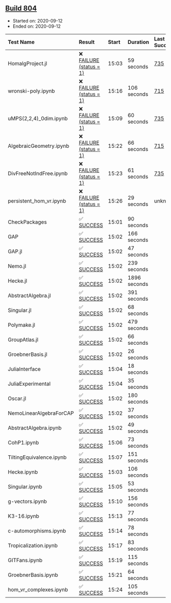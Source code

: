 ## [Build 804](https://oscarci.mathematik.uni-kl.de/job/oscar-stable/804/)

* Started on: 2020-09-12
* Ended on: 2020-09-12

| Test Name    | Result | Start | Duration | Last Success | First Failure |
|:-------------|:-------|:------|:---------|:-------------|:--------------|
| HomalgProject.jl | ❌ [FAILURE (status = 1)](https://oscarci.mathematik.uni-kl.de/job/oscar-stable/804/artifact/logs/build-804/HomalgProject.jl.log) | 15:03 | 59 seconds | [735](https://oscarci.mathematik.uni-kl.de/job/oscar-stable/735/) | [736](https://oscarci.mathematik.uni-kl.de/job/oscar-stable/736/) |
| wronski-poly.ipynb | ❌ [FAILURE (status = 1)](https://oscarci.mathematik.uni-kl.de/job/oscar-stable/804/artifact/logs/build-804/wronski-poly.ipynb.log) | 15:16 | 106 seconds | [715](https://oscarci.mathematik.uni-kl.de/job/oscar-stable/715/) | [716](https://oscarci.mathematik.uni-kl.de/job/oscar-stable/716/) |
| uMPS(2,2,4)_0dim.ipynb | ❌ [FAILURE (status = 1)](https://oscarci.mathematik.uni-kl.de/job/oscar-stable/804/artifact/logs/build-804/uMPS-2-2-4-_0dim.ipynb.log) | 15:09 | 60 seconds | [735](https://oscarci.mathematik.uni-kl.de/job/oscar-stable/735/) | [736](https://oscarci.mathematik.uni-kl.de/job/oscar-stable/736/) |
| AlgebraicGeometry.ipynb | ❌ [FAILURE (status = 1)](https://oscarci.mathematik.uni-kl.de/job/oscar-stable/804/artifact/logs/build-804/AlgebraicGeometry.ipynb.log) | 15:22 | 66 seconds | [715](https://oscarci.mathematik.uni-kl.de/job/oscar-stable/715/) | [716](https://oscarci.mathematik.uni-kl.de/job/oscar-stable/716/) |
| DivFreeNotIndFree.ipynb | ❌ [FAILURE (status = 1)](https://oscarci.mathematik.uni-kl.de/job/oscar-stable/804/artifact/logs/build-804/DivFreeNotIndFree.ipynb.log) | 15:23 | 61 seconds | [735](https://oscarci.mathematik.uni-kl.de/job/oscar-stable/735/) | [736](https://oscarci.mathematik.uni-kl.de/job/oscar-stable/736/) |
| persistent_hom_vr.ipynb | ❌ [FAILURE (status = 1)](https://oscarci.mathematik.uni-kl.de/job/oscar-stable/804/artifact/logs/build-804/persistent_hom_vr.ipynb.log) | 15:26 | 29 seconds | unknown | unknown |
| CheckPackages | ✅ [SUCCESS](https://oscarci.mathematik.uni-kl.de/job/oscar-stable/804/artifact/logs/build-804/CheckPackages.log) | 15:01 | 90 seconds |  |  |
| GAP | ✅ [SUCCESS](https://oscarci.mathematik.uni-kl.de/job/oscar-stable/804/artifact/logs/build-804/GAP.log) | 15:02 | 166 seconds |  |  |
| GAP.jl | ✅ [SUCCESS](https://oscarci.mathematik.uni-kl.de/job/oscar-stable/804/artifact/logs/build-804/GAP.jl.log) | 15:02 | 47 seconds |  |  |
| Nemo.jl | ✅ [SUCCESS](https://oscarci.mathematik.uni-kl.de/job/oscar-stable/804/artifact/logs/build-804/Nemo.jl.log) | 15:02 | 239 seconds |  |  |
| Hecke.jl | ✅ [SUCCESS](https://oscarci.mathematik.uni-kl.de/job/oscar-stable/804/artifact/logs/build-804/Hecke.jl.log) | 15:02 | 1896 seconds |  |  |
| AbstractAlgebra.jl | ✅ [SUCCESS](https://oscarci.mathematik.uni-kl.de/job/oscar-stable/804/artifact/logs/build-804/AbstractAlgebra.jl.log) | 15:02 | 391 seconds |  |  |
| Singular.jl | ✅ [SUCCESS](https://oscarci.mathematik.uni-kl.de/job/oscar-stable/804/artifact/logs/build-804/Singular.jl.log) | 15:02 | 68 seconds |  |  |
| Polymake.jl | ✅ [SUCCESS](https://oscarci.mathematik.uni-kl.de/job/oscar-stable/804/artifact/logs/build-804/Polymake.jl.log) | 15:02 | 479 seconds |  |  |
| GroupAtlas.jl | ✅ [SUCCESS](https://oscarci.mathematik.uni-kl.de/job/oscar-stable/804/artifact/logs/build-804/GroupAtlas.jl.log) | 15:02 | 66 seconds |  |  |
| GroebnerBasis.jl | ✅ [SUCCESS](https://oscarci.mathematik.uni-kl.de/job/oscar-stable/804/artifact/logs/build-804/GroebnerBasis.jl.log) | 15:02 | 26 seconds |  |  |
| JuliaInterface | ✅ [SUCCESS](https://oscarci.mathematik.uni-kl.de/job/oscar-stable/804/artifact/logs/build-804/JuliaInterface.log) | 15:04 | 18 seconds |  |  |
| JuliaExperimental | ✅ [SUCCESS](https://oscarci.mathematik.uni-kl.de/job/oscar-stable/804/artifact/logs/build-804/JuliaExperimental.log) | 15:04 | 35 seconds |  |  |
| Oscar.jl | ✅ [SUCCESS](https://oscarci.mathematik.uni-kl.de/job/oscar-stable/804/artifact/logs/build-804/Oscar.jl.log) | 15:02 | 180 seconds |  |  |
| NemoLinearAlgebraForCAP | ✅ [SUCCESS](https://oscarci.mathematik.uni-kl.de/job/oscar-stable/804/artifact/logs/build-804/NemoLinearAlgebraForCAP.log) | 15:02 | 37 seconds |  |  |
| AbstractAlgebra.ipynb | ✅ [SUCCESS](https://oscarci.mathematik.uni-kl.de/job/oscar-stable/804/artifact/logs/build-804/AbstractAlgebra.ipynb.log) | 15:02 | 49 seconds |  |  |
| CohP1.ipynb | ✅ [SUCCESS](https://oscarci.mathematik.uni-kl.de/job/oscar-stable/804/artifact/logs/build-804/CohP1.ipynb.log) | 15:06 | 73 seconds |  |  |
| TiltingEquivalence.ipynb | ✅ [SUCCESS](https://oscarci.mathematik.uni-kl.de/job/oscar-stable/804/artifact/logs/build-804/TiltingEquivalence.ipynb.log) | 15:07 | 151 seconds |  |  |
| Hecke.ipynb | ✅ [SUCCESS](https://oscarci.mathematik.uni-kl.de/job/oscar-stable/804/artifact/logs/build-804/Hecke.ipynb.log) | 15:03 | 106 seconds |  |  |
| Singular.ipynb | ✅ [SUCCESS](https://oscarci.mathematik.uni-kl.de/job/oscar-stable/804/artifact/logs/build-804/Singular.ipynb.log) | 15:05 | 53 seconds |  |  |
| g-vectors.ipynb | ✅ [SUCCESS](https://oscarci.mathematik.uni-kl.de/job/oscar-stable/804/artifact/logs/build-804/g-vectors.ipynb.log) | 15:10 | 156 seconds |  |  |
| K3-16.ipynb | ✅ [SUCCESS](https://oscarci.mathematik.uni-kl.de/job/oscar-stable/804/artifact/logs/build-804/K3-16.ipynb.log) | 15:13 | 77 seconds |  |  |
| c-automorphisms.ipynb | ✅ [SUCCESS](https://oscarci.mathematik.uni-kl.de/job/oscar-stable/804/artifact/logs/build-804/c-automorphisms.ipynb.log) | 15:14 | 78 seconds |  |  |
| Tropicalization.ipynb | ✅ [SUCCESS](https://oscarci.mathematik.uni-kl.de/job/oscar-stable/804/artifact/logs/build-804/Tropicalization.ipynb.log) | 15:17 | 83 seconds |  |  |
| GITFans.ipynb | ✅ [SUCCESS](https://oscarci.mathematik.uni-kl.de/job/oscar-stable/804/artifact/logs/build-804/GITFans.ipynb.log) | 15:19 | 115 seconds |  |  |
| GroebnerBasis.ipynb | ✅ [SUCCESS](https://oscarci.mathematik.uni-kl.de/job/oscar-stable/804/artifact/logs/build-804/GroebnerBasis.ipynb.log) | 15:21 | 64 seconds |  |  |
| hom_vr_complexes.ipynb | ✅ [SUCCESS](https://oscarci.mathematik.uni-kl.de/job/oscar-stable/804/artifact/logs/build-804/hom_vr_complexes.ipynb.log) | 15:24 | 105 seconds |  |  |
